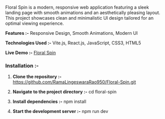 Floral Spin is a modern, responsive web application featuring a sleek landing page with smooth animations and an aesthetically pleasing layout. This project showcases clean and minimalistic UI design tailored for an optimal viewing experience.

**Features :-**
   Responsive Design, Smooth Animations, Modern UI

**Technologies Used :-**
   Vite.js, React.js, JavaScript, CSS3, HTML5

**Live Demo :-** [Floral Spin](https://floral-spin.vercel.app/)


### Installation :-

1. **Clone the repository :-** https://github.com/RamaLingeswaraRao950/Floral-Spin.git

2. **Navigate to the project directory :-** cd floral-spin

3. **Install dependencies :-** npm install
   
4. **Start the development server :-** npm run dev
